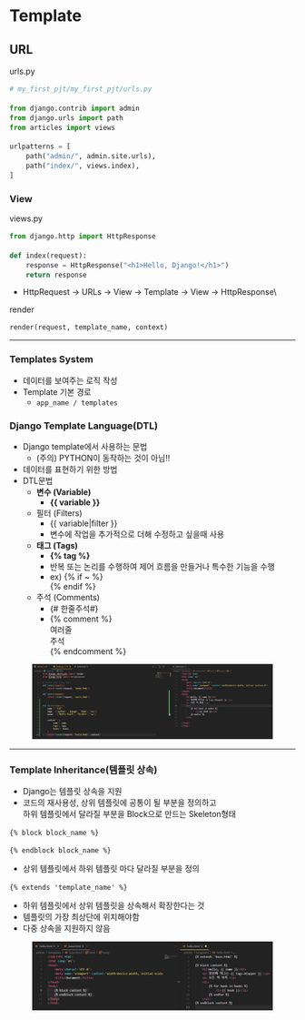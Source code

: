 # Template

## URL

urls.py

```python
# my_first_pjt/my_first_pjt/urls.py

from django.contrib import admin
from django.urls import path
from articles import views

urlpatterns = [
    path("admin/", admin.site.urls),
    path("index/", views.index),
]
```

### View

views.py

```python
from django.http import HttpResponse

def index(request):
	response = HttpResponse("<h1>Hello, Django!</h1>") 
	return response
```

* HttpRequest -> URLs -> View -> Template -> View -> HttpResponse\


render

```html
render(request, template_name, context)
```

***

### Templates System

* 데이터를 보여주는 로직 작성
* Template 기본 경로
  * `app_name / templates`&#x20;

### Django Template Language(DTL)

* Django template에서 사용하는 문법
  * (주의) PYTHON이 동작하는 것이 아님!!
* 데이터를 표현하기 위한 방법
* DTL문법
  * **변수 (Variable)**
    * **\{{ variable \}}**
  * 필터 (Filters)
    * \{{ variable|filter \}}
    * 변수에 작업을 추가적으로 더해 수정하고 싶을때 사용
  * **태그 (Tags)**
    * **\{% tag %\}**
    * 반복 또는 논리를 수행하여 제어 흐름을 만들거나 특수한 기능을 수행
    * ex) \{% if \~ %\} \
      &#x20;      \{% endif %\}
  * 주석 (Comments)
    * {# 한줄주석#}
    * \{%  comment %\}\
      여러줄\
      주석\
      \{% endcomment %\}

<figure><img src="../../../.gitbook/assets/image (12).png" alt=""><figcaption></figcaption></figure>

***

### Template Inheritance(템플릿  상속)

* Django는 템플릿 상속을 지원
* 코드의 재사용성, 상위 템플릿에 공통이 될 부분을 정의하고\
  하위 템플릿에서 달라질 부분을 Block으로 만드는 Skeleton형태

`{% block block_name %}`&#x20;

`{% endblock block_name %}`&#x20;

* 상위 템플릿에서 하위 템플릿 마다 달라질 부분을 정의



`{% extends 'template_name' %}`&#x20;

* 하위 템플릿에서 상위 템플릿을 상속해서 확장한다는 것&#x20;
* 템플릿의 가장 최상단에 위치해야함
* 다중 상속을 지원하지 않음

<figure><img src="../../../.gitbook/assets/image (13).png" alt=""><figcaption></figcaption></figure>













